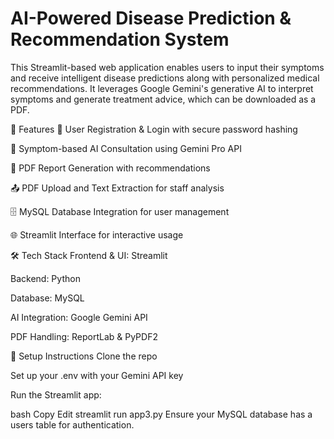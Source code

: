 # AI-Powered Disease Prediction & Recommendation System
This Streamlit-based web application enables users to input their symptoms and receive intelligent disease predictions along with personalized medical recommendations. It leverages Google Gemini's generative AI to interpret symptoms and generate treatment advice, which can be downloaded as a PDF.

🔧 Features
🔐 User Registration & Login with secure password hashing

💬 Symptom-based AI Consultation using Gemini Pro API

📄 PDF Report Generation with recommendations

📤 PDF Upload and Text Extraction for staff analysis

🗄️ MySQL Database Integration for user management

🌐 Streamlit Interface for interactive usage

🛠️ Tech Stack
Frontend & UI: Streamlit

Backend: Python

Database: MySQL

AI Integration: Google Gemini API

PDF Handling: ReportLab & PyPDF2

📌 Setup Instructions
Clone the repo

Set up your .env with your Gemini API key

Run the Streamlit app:

bash
Copy
Edit
streamlit run app3.py
Ensure your MySQL database has a users table for authentication.

